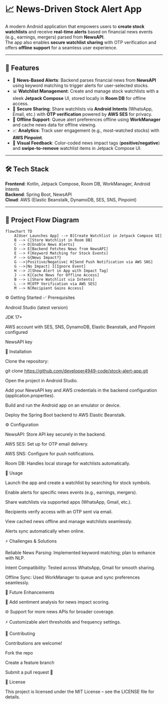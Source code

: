 # 📈 News-Driven Stock Alert App  

A modern Android application that empowers users to **create stock watchlists** and receive **real-time alerts** based on financial news events (e.g., earnings, mergers) parsed from **NewsAPI**.  
The app also enables **secure watchlist sharing** with OTP verification and offers **offline support** for a seamless user experience.  

---

## 🚀 Features  

- 📰 **News-Based Alerts**: Backend parses financial news from **NewsAPI** using keyword matching to trigger alerts for user-selected stocks.  
- 📊 **Watchlist Management**: Create and manage stock watchlists with a sleek **Jetpack Compose** UI, stored locally in **Room DB** for offline access.  
- 🔐 **Secure Sharing**: Share watchlists via **Android Intents** (WhatsApp, Email, etc.) with **OTP verification** powered by **AWS SES** for privacy.  
- 📡 **Offline Support**: Queue alert preferences offline using **WorkManager** and cache news data for offline viewing.  
- 📈 **Analytics**: Track user engagement (e.g., most-watched stocks) with **AWS Pinpoint**.  
- 🎨 **Visual Feedback**: Color-coded news impact tags (**positive/negative**) and **swipe-to-remove** watchlist items in Jetpack Compose UI.  

---

## 🛠️ Tech Stack  

**Frontend**: Kotlin, Jetpack Compose, Room DB, WorkManager, Android Intents  
**Backend**: Spring Boot, NewsAPI  
**Cloud**: AWS (Elastic Beanstalk, DynamoDB, SES, SNS, Pinpoint)  

---

## 📂 Project Flow Diagram  

```mermaid
flowchart TD
    A[User Launches App] --> B[Create Watchlist in Jetpack Compose UI]
    B --> C[Store Watchlist in Room DB]
    C --> D[Enable News Alerts]
    D --> E[Backend Fetches News from NewsAPI]
    E --> F[Keyword Matching for Stock Events]
    F --> G{News Impact?}
    G -->|Positive/Negative| H[Send Push Notification via AWS SNS]
    G -->|No Impact| I[Ignore Event]
    H --> J[Show Alert in App with Impact Tag]
    J --> K[Cache News for Offline Access]
    B --> L[Share Watchlist via Intents]
    L --> M[OTP Verification via AWS SES]
    M --> N[Recipient Gains Access]

```
⚙️ Getting Started
✅ Prerequisites

Android Studio
 (latest version)

JDK 17+

AWS account with SES, SNS, DynamoDB, Elastic Beanstalk, and Pinpoint configured

NewsAPI key

🔧 Installation

Clone the repository:

git clone https://github.com/developer4949-code/stock-alert-app.git


Open the project in Android Studio.

Add your NewsAPI key and AWS credentials in the backend configuration (application.properties).

Build and run the Android app on an emulator or device.

Deploy the Spring Boot backend to AWS Elastic Beanstalk.

⚙️ Configuration

NewsAPI: Store API key securely in the backend.

AWS SES: Set up for OTP email delivery.

AWS SNS: Configure for push notifications.

Room DB: Handles local storage for watchlists automatically.

📱 Usage

Launch the app and create a watchlist by searching for stock symbols.

Enable alerts for specific news events (e.g., earnings, mergers).

Share watchlists via supported apps (WhatsApp, Gmail, etc.).

Recipients verify access with an OTP sent via email.

View cached news offline and manage watchlists seamlessly.

Alerts sync automatically when online.

⚡ Challenges & Solutions

Reliable News Parsing: Implemented keyword matching; plan to enhance with NLP.

Intent Compatibility: Tested across WhatsApp, Gmail for smooth sharing.

Offline Sync: Used WorkManager to queue and sync preferences seamlessly.

🔮 Future Enhancements

🤖 Add sentiment analysis for news impact scoring.

🌐 Support for more news APIs for broader coverage.

⚡ Customizable alert thresholds and frequency settings.

🤝 Contributing

Contributions are welcome!

Fork the repo

Create a feature branch

Submit a pull request 🚀

📜 License

This project is licensed under the MIT License – see the LICENSE
 file for details.
